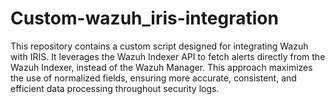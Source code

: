 # Custom-wazuh_iris-integration
This repository contains a custom script designed for integrating Wazuh with IRIS. It leverages the Wazuh Indexer API to fetch alerts directly from the Wazuh Indexer, instead of the Wazuh Manager. This approach maximizes the use of normalized fields, ensuring more accurate, consistent, and efficient data processing throughout security logs.
